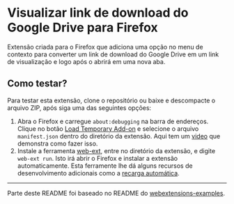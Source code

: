 # Visualizar link de download do Google Drive para Firefox

Extensão criada para o Firefox que adiciona uma opção no menu de contexto para converter um link de download do Google Drive em um link de visualização e logo após o abrirá em uma nova aba.

## Como testar?

Para testar esta extensão, clone o repositório ou baixe e descompacte o arquivo ZIP, após siga uma das seguintes opções:

1. Abra o Firefox e carregue `about:debugging` na barra de endereços. Clique no botão [Load Temporary Add-on](https://developer.mozilla.org/en-US/Add-ons/WebExtensions/Temporary_Installation_in_Firefox) e selecione o arquivo `manifest.json` dentro do diretório da extensão. Aqui tem um [video](https://www.youtube.com/watch?v=cer9EUKegG4) que demonstra como fazer isso.
2. Instale a ferramenta [web-ext](https://developer.mozilla.org/en-US/Add-ons/WebExtensions/Getting_started_with_web-ext), entre no diretório da extensão, e digite `web-ext run`. Isto irá abrir o Firefox e instalar a extensão automaticamente. Esta ferramente lhe dá alguns recursos de desenvolvimento adicionais como a [recarga automática](https://developer.mozilla.org/en-US/Add-ons/WebExtensions/Getting_started_with_web-ext#Automatic_extension_reloading).
---
Parte deste README foi baseado no README do [webextensions-examples](https://github.com/mdn/webextensions-examples).
